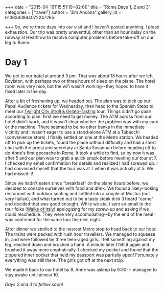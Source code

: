 +++
date = "2015-04-16T15:51:19+02:00"
title = "Rome Days 1, 2 and 3"
categories = ["travel"]
author = "Jim Ancona"
gallery_id = 6138343864072247265

+++
So, we're three days into our visit and I haven't posted anything. I
plead exhaustion. Our trip was pretty uneventful, other than an hour
delay on the runway at Heathrow to resolve computer problems before
take-off on our leg to Rome.

# Day 1
We got to our
[hotel](http://www.hotelpaba.com/dove-siamo/) at around 3 pm. That was
about 18 hours after we left Boylston, with perhaps two or three hours of
sleep on the plane. The hotel room was very nice, but the wifi wasn't
working--they hoped to have it fixed later in the day.

After a bit of freshening up, we headed out. The plan was to pick up our Papal
Audience tickets for Wednesday, then head to the Spanish Steps to meet
our
[Twilight City Stroll & Gelato-Tasting](https://www.walksofitaly.com/rome-tours/welcome-rome-walking-tours)
tour. Things didn't go *quite* according to plan. First we need to get
money. The ATM across from our hotel didn't work, and it wasn't clear
whether the problem was with my card or the machine. There seemed to
be no other banks in the immediate vicinity and I wasn't eager to use
a stand-alone ATM at a Tabacchi (convenience store). I finally settled
on one at the Metro station. We headed off to pick up the tickets,
found the place without difficulty and had a short chat with the
priest and secretary at Santa Susannah before heading off to do Anne's
first geocache in Rome. It took a while to find, so by now it was
after 5 and our plan was to grab a quick snack before meeting our tour
at 7. I checked my email confirmation for details and realized I had
screwed up. I had convinced myself that the tour was at 7 when it was
actually at 5. We had missed it!

Since we hadn't eaten since "breakfast" on the plane hours before, we
decided to console ourselves with food and drink. We found a
likely-looking restaurant with outdoor seating and settled into a
couple of Mojitos (not very Italian), and what turned out to be a tasty steak
dish (I heard "carne" and decided that was good enough). While we ate,
I sent an email to the tour folks
([Walks of Italy](http://walksofitaly.com)) apologizing for my
screw-up and asking if we could reschedule. They were very
accomodating--by the end of the meal I was confirmed for the same tour
the next night.

After dinner we strolled to the nearest Metro stop to head back to our
hotel. The trains were packed with rush hour travellers. We managed to
squeeze in, and were followed by three teen-aged girls. I felt
something against my leg, reached down and brushed a hand. A minute
later I felt it again and brushed it away more emphatically. I checked
my pocket and found that the zippered inner pocket that held my
passport was partially open! Fortunately everything was still
there. The girls got off at the next stop.

We made it back to our hotel by 8. Anne was asleep by 8:30--I managed
to stay awake until almost 10.

*Days 2 and 3 to follow soon!*




